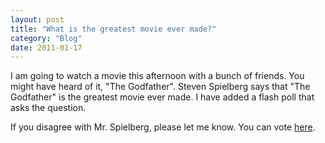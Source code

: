 ```yaml
---
layout: post
title: "What is the greatest movie ever made?"
category: "Blog"
date: 2011-01-17
---
```



I am going to watch a movie this afternoon with a bunch of friends. You might have heard of it, "The Godfather". Steven Spielberg says that "The Godfather" is the greatest movie ever made. I have added a flash poll that asks the question.

If you disagree with Mr. Spielberg, please let me know. You can vote [here](http://www.fekke.com/index.cfm?fuseaction=home.poll).